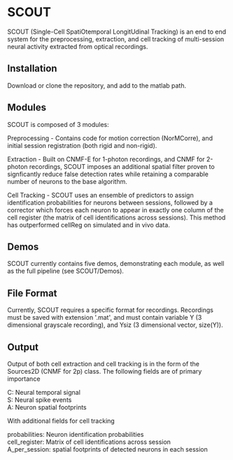 # SCOUT
SCOUT (Single-Cell SpatiOtemporal LongitUdinal Tracking) is an end to end system for the preprocessing, extraction, and cell tracking of multi-session neural activity extracted from optical recordings. 

## Installation
Download or clone the repository, and add to the matlab path.

## Modules
SCOUT is composed of 3 modules:

Preprocessing - Contains code for motion correction (NorMCorre), and initial session registration (both rigid and non-rigid).

Extraction - Built on CNMF-E for 1-photon recordings, and CNMF for 2-photon recordings, SCOUT imposes an additional spatial filter proven to signficantly reduce false detection rates while retaining a comparable number of neurons to the base algorithm.

Cell Tracking - SCOUT uses an ensemble of predictors to assign identification probabilities for neurons between sessions, followed by a corrector which forces each neuron to appear in exactly one column of the cell register (the matrix of cell identifications across sessions). This method has outperformed cellReg on simulated and in vivo data.

## Demos
SCOUT currently contains five demos, demonstrating each module, as well as the full pipeline (see SCOUT/Demos). 

## File Format
Currently, SCOUT requires a specific format for recordings. Recordings must be saved with extension '.mat', and must contain variable Y (3 dimensional grayscale recording), and Ysiz (3 dimensional vector, size(Y)).

## Output
Output of both cell extraction and cell tracking is in the form of the Sources2D (CNMF for 2p) class. The following fields are of primary importance

C: Neural temporal signal  
S: Neural spike events  
A: Neuron spatial footprints  

With additional fields for cell tracking

probabilities: Neuron identification probabilities  
cell_register: Matrix of cell identifications across session  
A_per_session: spatial footprints of detected neurons in each session


